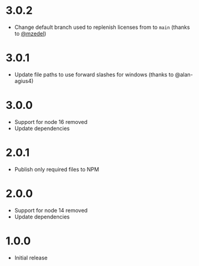 # 3.0.2

- Change default branch used to replenish licenses from to `main` (thanks to [@mzedel](https://github.com/mzedel))

# 3.0.1

- Update file paths to use forward slashes for windows (thanks to @alan-agius4)

# 3.0.0

- Support for node 16 removed
- Update dependencies

# 2.0.1

- Publish only required files to NPM

# 2.0.0

- Support for node 14 removed
- Update dependencies

# 1.0.0

- Initial release
